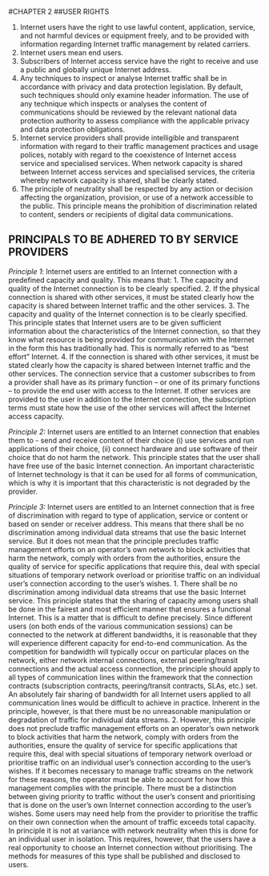 ﻿#CHAPTER 2
##USER RIGHTS

1. Internet users have the right to use lawful content, application, service, and not harmful devices or equipment freely, and to be provided with information regarding Internet traffic management by related carriers.
2. Internet users mean end users.
3. Subscribers of Internet access service have the right to receive and use a public and globally unique Internet address.
4.  Any techniques to inspect or analyse Internet traffic shall be in accordance with privacy and data protection legislation. By default, such techniques should only examine header information. The use of any technique which inspects or analyses the content of communications should be reviewed by the relevant national data protection authority to assess compliance with the applicable privacy and data protection obligations.
5. Internet service providers shall provide intelligible and transparent information with regard to their traffic management practices and usage polices, notably with regard to the coexistence of Internet access service and specialised services. When network capacity is shared between Internet access services and specialised services, the criteria whereby network capacity is shared, shall be clearly stated.
6. The principle of neutrality shall be respected by any action or decision affecting the organization, provision, or use of a network accessible to the public. This principle means the prohibition of discrimination related to content, senders or recipients of digital data communications.


## PRINCIPALS TO BE ADHERED TO BY SERVICE PROVIDERS

*Principle 1*: Internet users are entitled to an Internet connection with a predefined capacity and quality. This means that:
      1. The capacity and quality of the Internet connection is to be clearly specified.
      2. If the physical connection is shared with other services, it must be stated clearly how the capacity is shared between Internet traffic and the other services.
      3. The capacity and quality of the Internet connection is to be clearly specified. This principle states that Internet users are to be given sufficient information about the characteristics of the Internet connection, so that they know what resource is being provided for communication with the Internet in the form this has traditionally had. This is normally referred to as “best effort” Internet.
      4. If the connection is shared with other services, it must be stated clearly how the capacity is shared between Internet traffic and the other services. The connection service that a customer subscribes to from a provider shall have as its primary function – or one of its primary functions – to provide the end user with access to the Internet. If other services are provided to the user in addition to the Internet connection, the subscription terms must state how the use of the other services will affect the Internet access capacity.

*Principle 2:*  Internet users are entitled to an Internet connection that enables them to - send and receive content of their choice (i) use services and run applications of their choice, (ii) connect hardware and use software of their choice that do not harm the network. This principle states that the user shall have free use of the basic Internet connection. An important characteristic of Internet technology is that it can be used for all forms of communication, which is why it is important that this characteristic is not degraded by the provider.

*Principle 3:* Internet users are entitled to an Internet connection that is free of discrimination with regard to type of application, service or content or based on sender or receiver address. This means that there shall be no discrimination among individual data streams that use the basic Internet service. But it does not mean that the principle precludes traffic management efforts on an operator’s own network to block activities that harm the network, comply with orders from the authorities, ensure the quality of service for specific applications that require this, deal with special situations of temporary network overload or prioritise traffic on an individual user’s connection according to the user’s wishes.
      1. There shall be no discrimination among individual data streams that use the basic Internet service. This principle states that the sharing of capacity among users shall be done in the fairest and most efficient manner that ensures a functional Internet. This is a matter that is difficult to define precisely. Since different users (on both ends of the various communication sessions) can be connected to the network at different bandwidths, it is reasonable that they will experience different capacity for end-to-end communication. As the competition for bandwidth will typically occur on particular places on the network, either network internal connections, external peering/transit connections and the actual access connection, the principle should apply to all types of communication lines within the framework that the connection contracts (subscription contracts, peering/transit contracts, SLAs, etc.) set. An absolutely fair sharing of bandwidth for all Internet users applied to all communication lines would be difficult to achieve in practice. Inherent in the principle, however, is that there must be no unreasonable manipulation or degradation of traffic for individual data streams.
      2. However, this principle does not preclude traffic management efforts on an operator’s own network to block activities that harm the network, comply with orders from the authorities, ensure the quality of service for specific applications that require this, deal with special situations of temporary network overload or prioritise traffic on an individual user’s connection according to the user’s wishes. If it becomes necessary to manage traffic streams on the network for these reasons, the operator must be able to account for how this management complies with the principle. There must be a distinction between giving priority to traffic without the user’s consent and prioritising that is done on the user’s own Internet connection according to the user’s wishes. Some users may need help from the provider to prioritise the traffic on their own connection when the amount of traffic exceeds total capacity. In principle it is not at variance with network neutrality when this is done for an individual user in isolation. This requires, however, that the users have a real opportunity to choose an Internet connection without prioritising. The methods for measures of this type shall be published and disclosed to users.
